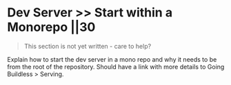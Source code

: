 # Dev Server >> Start within a Monorepo ||30

> This section is not yet written - care to help?

Explain how to start the dev server in a mono repo and why it needs to be from the root of the repository.
Should have a link with more details to Going Buildless > Serving.
